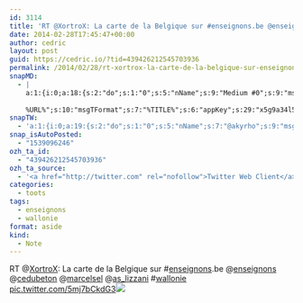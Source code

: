 ```yaml
---
id: 3114
title: 'RT @XortroX: La carte de la Belgique sur #enseignons.be @enseignons @cedubeton @marcelsel @as_lizzani #wallonie pic.twitter.com/5mj7bCkdG3'
date: 2014-02-28T17:45:47+00:00
author: cedric
layout: post
guid: https://cedric.io/?tid=439426212545703936
permalink: /2014/02/28/rt-xortrox-la-carte-de-la-belgique-sur-enseignons-be-enseignons-cedubeton-marcelsel-as_lizzani-wallonie-pic-twitter-com-5mj7bckdg3/
snapMD:
  - |
    a:1:{i:0;a:18:{s:2:"do";s:1:"0";s:5:"nName";s:9:"Medium #0";s:9:"msgFormat";s:19:"%FULLTEXT%
    
    %URL%";s:10:"msgTFormat";s:7:"%TITLE%";s:6:"appKey";s:29:"x5g9a34l5z294i5y2q284e4g54454";s:6:"appSec";s:85:"d3h0a44e4s2b4i5u2r234m5f5b4v2l5q2a444h574347464a454x2w20374447494c484b4w2c464f5u2d4z2";s:8:"inclTags";s:1:"1";s:7:"fltrsOn";i:0;s:5:"fltrs";a:0:{}s:7:"proxyOn";i:0;s:7:"useSURL";i:0;s:1:"v";i:350;s:4:"publ";s:1:"0";s:11:"accessToken";s:65:"2353413aa5437433e5648ccf74a16119308317c52d1a24d8ed99f26add037528a";s:12:"appAppUserID";s:65:"104b21fd8da79171a6e7bf800d03b4b761204f242935e05d2d86850a6b1635f77";s:14:"appAppUserName";s:26:"Cédric Bousmanne (akyrho)";s:13:"appAppUserURL";s:26:"https://medium.com/@akyrho";s:7:"pubList";a:0:{}}}
snapTW:
  - 'a:1:{i:0;a:19:{s:2:"do";s:1:"0";s:5:"nName";s:7:"@akyrho";s:9:"msgFormat";s:26:"%TITLE%. %EXCERPT% - %URL%";s:6:"appKey";s:55:"x5g9a8325v2y475r3c4m48584n53446p423r3r5u3e356j5j3k4r2p3";s:6:"appSec";s:105:"d3h0a94o46415u594v3q5l5n5l4r4x474x4j484o473u4i5w2m4k494z2k344n306n5r3l5v2s554p4n3p3k45495c3z4v4d3m3u5w525";s:7:"fltrsOn";i:0;s:5:"fltrs";a:0:{}s:7:"proxyOn";i:0;s:7:"useSURL";i:0;s:1:"v";i:350;s:5:"twURL";s:25:"http://twitter.com/akyrho";s:11:"accessToken";s:50:"6678782-Eyg60SCeh7762DEIsYtTPD5GVeOuSN8ATMdF2Lpppe";s:14:"accessTokenSec";s:45:"PgGDCbcYLJnR5esZjY9ID72A33mUNCYnQwaQTBsojSJNa";s:5:"tw140";i:0;s:10:"riComments";s:1:"1";s:11:"riCommentsM";s:1:"1";s:12:"riCommentsAA";s:1:"1";s:8:"attchImg";s:1:"1";s:9:"wpImgSize";s:4:"full";}}'
snap_isAutoPosted:
  - "1539096246"
ozh_ta_id:
  - "439426212545703936"
ozh_ta_source:
  - '<a href="http://twitter.com" rel="nofollow">Twitter Web Client</a>'
categories:
  - toots
tags:
  - enseignons
  - wallonie
format: aside
kind:
  - Note
---
```

RT <span class="username username_linked">@<a href="https://twitter.com/XortroX" title="XortroX">XortroX</a></span>: La carte de la Belgique sur <span class="hashtag hashtag_local">#<a href="https://cedric.io/tag/enseignons/">enseignons</a>.be <span class="username username_linked">@<a href="https://twitter.com/enseignons" title="Enseignons">enseignons</a></span> <span class="username username_linked">@<a href="https://twitter.com/cedubeton" title="Cedubeton">cedubeton</a></span> <span class="username username_linked">@<a href="https://twitter.com/marcelsel" title="Marcel Sel">marcelsel</a></span> <span class="username username_linked">@<a href="https://twitter.com/as_lizzani" title="Anne Sophie Lizzani">as_lizzani</a></span> <span class="hashtag hashtag_local">#<a href="https://cedric.io/tag/wallonie/">wallonie</a> <a href="https://twitter.com/XortroX/status/439030541577248768/photo/1" title="https://twitter.com/XortroX/status/439030541577248768/photo/1" class="link link_untco link_untco_image">pic.twitter.com/5mj7bCkdG3</a><span class="embed_image embed_image_yes"><a href="https://twitter.com/XortroX/status/439030541577248768/photo/1"><img src="https://i2.wp.com/pbs.twimg.com/media/Bhe_85SCYAInNiA.jpg?w=900&#038;ssl=1" data-recalc-dims="1" /></a></span></p>